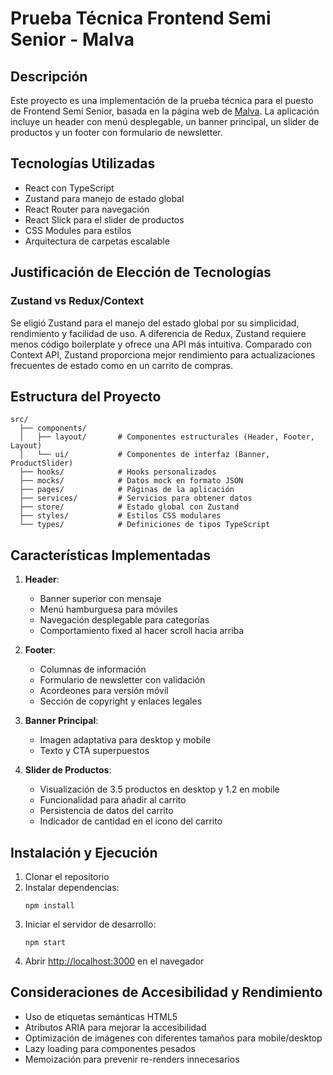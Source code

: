 # Prueba Técnica Frontend Semi Senior - Malva

## Descripción

Este proyecto es una implementación de la prueba técnica para el puesto de Frontend Semi Senior, basada en la página web de [Malva](https://co.malvaonline.com/). La aplicación incluye un header con menú desplegable, un banner principal, un slider de productos y un footer con formulario de newsletter.

## Tecnologías Utilizadas

- React con TypeScript
- Zustand para manejo de estado global
- React Router para navegación
- React Slick para el slider de productos
- CSS Modules para estilos
- Arquitectura de carpetas escalable

## Justificación de Elección de Tecnologías

### Zustand vs Redux/Context

Se eligió Zustand para el manejo del estado global por su simplicidad, rendimiento y facilidad de uso. A diferencia de Redux, Zustand requiere menos código boilerplate y ofrece una API más intuitiva. Comparado con Context API, Zustand proporciona mejor rendimiento para actualizaciones frecuentes de estado como en un carrito de compras.

## Estructura del Proyecto

```
src/
  ├── components/
  │   ├── layout/       # Componentes estructurales (Header, Footer, Layout)
  │   └── ui/           # Componentes de interfaz (Banner, ProductSlider)
  ├── hooks/            # Hooks personalizados
  ├── mocks/            # Datos mock en formato JSON
  ├── pages/            # Páginas de la aplicación
  ├── services/         # Servicios para obtener datos
  ├── store/            # Estado global con Zustand
  ├── styles/           # Estilos CSS modulares
  └── types/            # Definiciones de tipos TypeScript
```

## Características Implementadas

1. **Header**:
   - Banner superior con mensaje
   - Menú hamburguesa para móviles
   - Navegación desplegable para categorías
   - Comportamiento fixed al hacer scroll hacia arriba

2. **Footer**:
   - Columnas de información
   - Formulario de newsletter con validación
   - Acordeones para versión móvil
   - Sección de copyright y enlaces legales

3. **Banner Principal**:
   - Imagen adaptativa para desktop y mobile
   - Texto y CTA superpuestos

4. **Slider de Productos**:
   - Visualización de 3.5 productos en desktop y 1.2 en mobile
   - Funcionalidad para añadir al carrito
   - Persistencia de datos del carrito
   - Indicador de cantidad en el icono del carrito

## Instalación y Ejecución

1. Clonar el repositorio
2. Instalar dependencias:
   ```
   npm install
   ```
3. Iniciar el servidor de desarrollo:
   ```
   npm start
   ```
4. Abrir [http://localhost:3000](http://localhost:3000) en el navegador

## Consideraciones de Accesibilidad y Rendimiento

- Uso de etiquetas semánticas HTML5
- Atributos ARIA para mejorar la accesibilidad
- Optimización de imágenes con diferentes tamaños para mobile/desktop
- Lazy loading para componentes pesados
- Memoización para prevenir re-renders innecesarios
